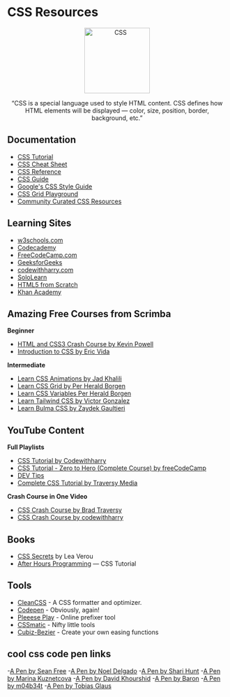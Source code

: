 # CSS Resources

<div align="center">
		<img width="150" src="https://upload.wikimedia.org/wikipedia/commons/d/d5/CSS3_logo_and_wordmark.svg" alt="CSS">
	</div>
<div align="center">

“CSS is a special language used to style HTML content. CSS defines how HTML elements will be displayed — color, size, position, border, background, etc.”

</div>

## Documentation

- [CSS Tutorial](https://www.w3schools.com/css/)
- [CSS Cheat Sheet](https://websitesetup.org/wp-content/uploads/2019/11/wsu-css-cheat-sheet-gdocs.pdf)
- [CSS Reference](https://cssreference.io/)
- [CSS Guide](https://developer.mozilla.org/en-US/docs/Web/CSS)
- [Google's CSS Style Guide](https://google.github.io/styleguide/htmlcssguide.html)
- [CSS Grid Playground](https://mozilladevelopers.github.io/playground/)
- [Community Curated CSS Resources](https://hackr.io/tutorials/learn-css)

## Learning Sites

- [w3schools.com](https://www.w3schools.com/css/)
- [Codecademy](https://www.codecademy.com/tracks/web)
- [FreeCodeCamp.com](https://www.freecodecamp.com/map-aside#nested-collapseHTML5andCSS)
- [GeeksforGeeks](https://www.geeksforgeeks.org/css-tutorials/)
- [codewithharry.com](https://codewithharry.com/search/?query=web+development)
- [SoloLearn](http://www.sololearn.com/Course/CSS/)
- [HTML5 from Scratch](https://www.udemy.com/learn-html5-programming-from-scratch/)
- [Khan Academy](https://www.khanacademy.org/computing/computer-programming/html-css)

## Amazing Free Courses from Scrimba
**Beginner**
- [HTML and CSS3 Crash Course by Kevin Powell](https://scrimba.com/learn/htmlcss)
- [Introduction to CSS by Eric Vida](https://scrimba.com/learn/introtocss)

**Intermediate**
- [Learn CSS Animations by Jad Khalili](https://scrimba.com/learn/cssanimations)
- [Learn CSS Grid by Per Herald Borgen](https://scrimba.com/learn/cssgrid)
- [Learn CSS Variables Per Herald Borgen](https://scrimba.com/learn/cssvariables)
- [Learn Tailwind CSS by Victor Gonzalez](https://scrimba.com/learn/tailwind)
- [Learn Bulma CSS by Zaydek Gaultieri](https://scrimba.com/learn/bulma)


## YouTube Content

**Full Playlists**
- [CSS Tutorial by Codewithharry](https://youtube.com/playlist?list=PLu0W_9lII9agiCUZYRsvtGTXdxkzPyItg)
- [CSS Tutorial - Zero to Hero (Complete Course) by freeCodeCamp](https://www.youtube.com/watch?v=1Rs2ND1ryYc)
- [DEV Tips](https://www.youtube.com/user/DevTipsForDesigners/videos)
- [Complete CSS Tutorial by Traversy Media](https://youtube.com/playlist?list=PLillGF-RfqbZTASqIqdvm1R5mLrQq79CU)

**Crash Course in One Video**
- [CSS Crash Course by Brad Traversy](https://www.youtube.com/watch?v=yfoY53QXEnI)
- [CSS Crash Course by codewithharry](https://youtu.be/u5-K_ua9sOw)

## Books

- [CSS Secrets](http://www.amazon.com/CSS-Secrets-Solutions-Everyday-Problems/dp/1449372635/)  by Lea Verou
- [After Hours Programming](http://www.afterhoursprogramming.com/tutorial/CSS/Overview/)  — CSS Tutorial


## Tools

- [CleanCSS](http://www.cleancss.com/) - A CSS formatter and optimizer.
- [Codepen](http://codepen.io/)  - Obviously, again!
- [Pleeese Play](http://pleeease.io/play/) - Online prefixer tool
- [CSSmatic](http://www.cssmatic.com/) - Nifty little tools
- [Cubiz-Bezier](http://lea.verou.me/projects/) - Create your own easing functions

## cool css code pen links
-[A Pen by Sean Free](https://codepen.io/seanfree/pen/PxJyEW)
-[A Pen by Noel Delgado](https://www.youtube.com/redirect?q=https%3A%2F%2Fcodepen.io%2Fnoeldelgado%2Fpen%2FdQZWqP&redir_token=QUFFLUhqbk5UQTRBdGlSb3NvVlREOEFGaWNjTFVnOFdPQXxBQ3Jtc0trV0o4ZFdOWXdVb3llRzIxaWNhaG1nT2VvMjViaDVVWS04X1I0QmJRdmRBd0VuNmJsWWVuWkJZMW5WV1NBSDNuLTdjSk41NDFTSEhvbUtqdVpyZUpMSzk0R3F5QzJUWWFiZTcxcV80TnBOOEJleXpmMA%3D%3D&v=WFRVlfAkn_c&event=video_description)
-[A Pen by Shari Hunt](https://codepen.io/ShariHunt/pen/KrXNZe)
-[A Pen by Marina Kuznetcova](https://codepen.io/mrnkzntcv/pen/oQqyvG)
-[A Pen by David Khourshid](https://www.youtube.com/redirect?q=https%3A%2F%2Fcodepen.io%2Fdavidkpiano%2Fpen%2FBGxgLa&redir_token=QUFFLUhqbXlyQVJINWRnZjMzT3VVd1BEaTRHZjB2MldpZ3xBQ3Jtc0tub0wzNzZtZGxmcld0RnllME93M2U5TkRXT1NDRUYxYk5vRlJmQTdOTjVmc0VVQmpZNTBTbDNXdVh5eDktNHpVUEJ3SkZ5eFl4MnFROXJKV3hReUhJSjgzaTQ0NW1TQU9GVlgtbmRoc0lNbmd4SGpkcw%3D%3D&v=WFRVlfAkn_c&event=video_description)
-[A Pen by Baron](https://codepen.io/b29/pen/roVJYY)
-[A Pen by m04b34t](https://codepen.io/m04b34t/pen/QJNBOo)
-[A Pen by Tobias Glaus](https://www.youtube.com/redirect?q=https%3A%2F%2Fcodepen.io%2Ftobiasglaus%2Fpen%2FqQLjYZ&redir_token=QUFFLUhqbGVzd0NqcVFTaUVoczZ5cXhzUnI0elVFTkk1UXxBQ3Jtc0tsZ2Nrd0MzY1A1RE45bzBhdnhhemtlNG9IS3dqMGVReWlXbnpmcGl0NVlOdXNLOFItdmpiTktlY0lyOURSem81c1FmcHBKR2FyNGpNRUQ4dHVHdVRHYWZWUW01YktMWWowd1JqRHdxOEU3Ukt3aWRNOA%3D%3D&v=WFRVlfAkn_c&event=video_description)

